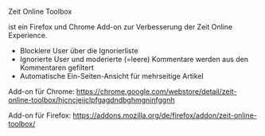 Zeit Online Toolbox

ist ein Firefox und Chrome Add-on zur Verbesserung der Zeit Online Experience.

- Blockiere User über die Ignorierliste
- Ignorierte User und moderierte (=leere) Kommentare werden aus den Kommentaren gefiltert
- Automatische Ein-Seiten-Ansicht für mehrseitige Artikel

Add-on für Chrome: https://chrome.google.com/webstore/detail/zeit-online-toolbox/hjcncjeijclpfgagdndbghmgninfggnh

Add-on für Firefox: https://addons.mozilla.org/de/firefox/addon/zeit-online-toolbox/

